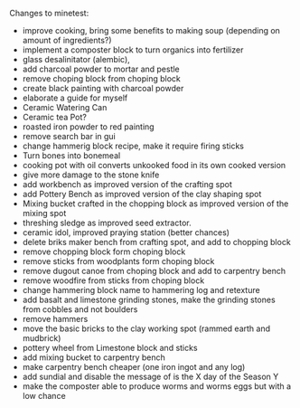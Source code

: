 Changes to minetest:

- improve cooking, bring some benefits to making soup (depending on amount of ingredients?)
- implement a composter block to turn organics into fertilizer
- glass desalinitator (alembic),
- add charcoal powder to mortar and pestle
- remove choping block from choping block
- create black painting with charcoal powder
- elaborate a guide for myself
- Ceramic Watering Can
- Ceramic tea Pot?
- roasted iron powder to red painting
- remove search bar in gui
- change hammerig block recipe, make it require firing sticks
- Turn bones into bonemeal
- cooking pot with oil converts unkooked food in its own cooked version
- give more damage to the stone knife
- add workbench as improved version of the crafting spot
- add Pottery Bench as improved version of the clay shaping spot
- Mixing bucket crafted in the chopping block as improved version of the mixing spot
- threshing sledge as improved seed extractor.
- ceramic idol, improved praying station (better chances)
- delete briks maker bench from crafting spot, and add to chopping block
- remove chopping block form choping block
- remove sticks from woodplants form choping block
- remove dugout canoe from choping block and add to carpentry bench
- remove woodfire from sticks from choping block
- change hammering block name to hammering log and retexture
- add basalt and limestone grinding stones, make the grinding stones from cobbles and not boulders
- remove hammers
- move the basic bricks to the clay working spot (rammed earth and mudbrick)
- pottery wheel from Limestone block and sticks 
- add mixing bucket to carpentry bench
- make carpentry bench cheaper (one iron ingot and any log)
- add sundial and disable the message of is the X day of the Season Y
- make the composter able to produce worms and worms eggs but with a low chance